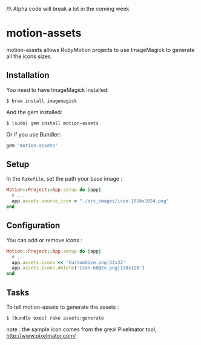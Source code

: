 /!\ Alpha code will break a lot in the coming week


# motion-assets

motion-assets allows RubyMotion projects to use ImageMagick to generate all the icons sizes.


## Installation

You need to have ImageMagick installed: 

```
$ brew install imagemagick
```

And the gem installed: 

```
$ [sudo] gem install motion-assets
```

Or if you use Bundler:

```ruby
gem 'motion-assets'
```


## Setup

In the `Rakefile`, set the path your base image :

```ruby
Motion::Project::App.setup do |app|
  # ...
  app.assets.source_icon = "./src_images/icon-1024x1024.png"
end
```

## Configuration

You can add or remove icons :

```ruby
Motion::Project::App.setup do |app|
  # ...
  app.assets.icons << 'CustomSize.png|32x32'
  app.assets.icons.delete('Icon-60@2x.png|120x120')
end
```

## Tasks

To tell motion-assets to generate the assets :

```
$ [bundle exec] rake assets:generate
```


note : the sample icon comes from the greal Pixelmator tool, http://www.pixelmator.com/
